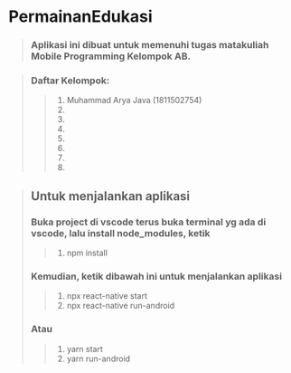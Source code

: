# PermainanEdukasi

>### Aplikasi ini dibuat untuk memenuhi tugas matakuliah **Mobile Programming** Kelompok AB.

>### Daftar Kelompok:
>>1. Muhammad Arya Java (1811502754)
>>2.
>>3.
>>4.
>>5.
>>6.
>>7.
>>8.

>## Untuk menjalankan aplikasi
>
>### Buka project di vscode terus buka terminal yg ada di vscode, lalu install node_modules, ketik
>>1. npm install
>### Kemudian, ketik dibawah ini untuk menjalankan aplikasi
>>1. npx react-native start
>>2. npx react-native run-android
>>
>### Atau
>>1. yarn start
>>2. yarn run-android
